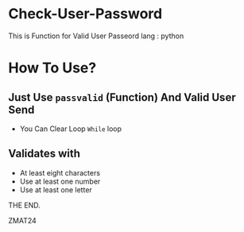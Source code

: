 # Check-User-Password
This is Function for Valid User Passeord lang : python

# How To Use?

## Just Use ```passvalid``` (Function) And Valid User Send

- You Can Clear Loop ```While``` loop

## Validates with
  - At least eight characters
  - Use at least one number
  - Use at least one letter
  
  THE END.
  
  ZMAT24
